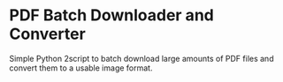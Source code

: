 # PDF Batch Downloader and Converter  

Simple Python 2script to batch download large amounts of PDF files and convert them to a usable image format.
